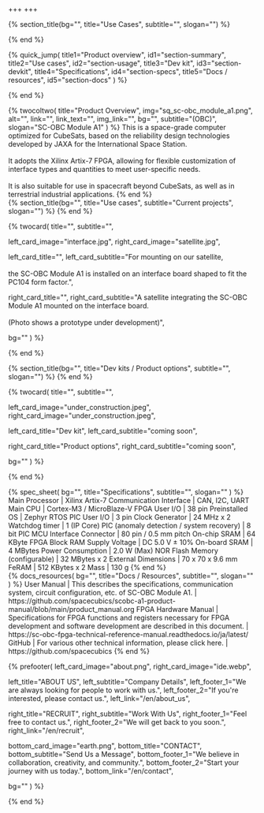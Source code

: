 +++
+++

{% section_title(bg="", title="Use Cases", subtitle="", slogan="") %}
<!--display element -->
{% end %}

{% quick_jump(
  title1="Product overview", id1="section-summary",
  title2="Use cases", id2="section-usage",
  title3="Dev kit", id3="section-devkit",
  title4="Specifications", id4="section-specs",
  title5="Docs / resources", id5="section-docs"
) %}
<!--display element -->
{% end %}

<section id="section-summary">
  {% twocoltwo(
    title="Product Overview",
    img="sq_sc-obc_module_a1.png",
    alt="",
    link="",
    link_text="",
    img_link="",
    bg="",
    subtitle="(OBC)",
    slogan="SC-OBC Module A1"
  ) %}
  This is a space-grade computer optimized for CubeSats, based on the reliability design technologies developed by JAXA for the International Space Station.
  <br><br>
  It adopts the Xilinx Artix-7 FPGA, allowing for flexible customization of interface types and quantities to meet user-specific needs. 
  <br><br>
  It is also suitable for use in spacecraft beyond CubeSats, as well as in terrestrial industrial applications.
  {% end %}
</section>

<section id="section-usage">
  {% section_title(bg="", title="Use cases", subtitle="Current projects", slogan="") %}
  <!--display element -->
  {% end %}
</section>

{% twocard(
  title="",
  subtitle="",
  
  left_card_image="interface.jpg",
  right_card_image="satellite.jpg",
  
  left_card_title="",
  left_card_subtitle="For mounting on our satellite, <br><br> the SC-OBC Module A1 is installed on an interface board shaped to fit the PC104 form factor.",
  
  right_card_title="",
  right_card_subtitle="A satellite integrating the SC-OBC Module A1 mounted on the interface board. <br><br> (Photo shows a prototype under development)",
  
  bg=""
) %}
<!--display element -->
{% end %}

<section id="section-devkit">
  {% section_title(bg="", title="Dev kits / Product options", subtitle="", slogan="") %}
  <!--display element -->
  {% end %}
</section>

{% twocard(
  title="",
  subtitle="",
  
  left_card_image="under_construction.jpeg",
  right_card_image="under_construction.jpeg",
  
  left_card_title="Dev kit",
  left_card_subtitle="coming soon",
  
  right_card_title="Product options",
  right_card_subtitle="coming soon",
  
  bg=""
) %}
<!--display element -->
{% end %}

<section id="section-specs">
  {% spec_sheet(
    bg="",
    title="Specifications",
    subtitle="",
    slogan=""
  ) %}
  Main Processor | Xilinx Artix-7
  Communication Interface | CAN, I2C, UART
  Main CPU | Cortex-M3 / MicroBlaze-V
  FPGA User I/O | 38 pin
  Preinstalled OS | Zephyr RTOS
  PIC User I/O | 3 pin
  Clock Generator | 24 MHz x 2
  Watchdog timer | 1 (IP Core)
  PIC (anomaly detection / system recovery) | 8 bit PIC MCU
  Interface Connector | 80 pin / 0.5 mm pitch
  On-chip SRAM | 64 KByte FPGA Block RAM
  Supply Voltage | DC 5.0 V ± 10%
  On-board SRAM | 4 MBytes
  Power Consumption | 2.0 W (Max)
  NOR Flash Memory (configurable) | 32 MBytes x 2
  External Dimensions | 70 x 70 x 9.6 mm
  FeRAM | 512 KBytes x 2
  Mass | 130 g
  {% end %}
</section>

<section id="section-docs">
  {% docs_resources(
    bg="",
    title="Docs / Resources",
    subtitle="",
    slogan=""
  ) %}
  User Manual | This describes the specifications, communication system, circuit configuration, etc. of SC-OBC Module A1. | https://github.com/spacecubics/scobc-a1-product-manual/blob/main/product_manual.org
  FPGA Hardware Manual | Specifications for FPGA functions and registers necessary for FPGA development and software development are described in this document. | https://sc-obc-fpga-technical-reference-manual.readthedocs.io/ja/latest/
  GitHub | For various other technical information, please click here. | https://github.com/spacecubics
  {% end %}
</section>

{% prefooter(
  left_card_image="about.png", 
  right_card_image="ide.webp",

  left_title="ABOUT US",
  left_subtitle="Company Details",
  left_footer_1="We are always looking for people to work with us.",
  left_footer_2="If you're interested, please contact us.",
  left_link="/en/about_us",

  right_title="RECRUIT",
  right_subtitle="Work With Us",
  right_footer_1="Feel free to contact us.",
  right_footer_2="We will get back to you soon.",
  right_link="/en/recruit",

  bottom_card_image="earth.png",
  bottom_title="CONTACT",
  bottom_subtitle="Send Us a Message",
  bottom_footer_1="We believe in collaboration, creativity, and community.",
  bottom_footer_2="Start your journey with us today.",
  bottom_link="/en/contact",

  bg=""
) %}
<!--display element -->
{% end %}

